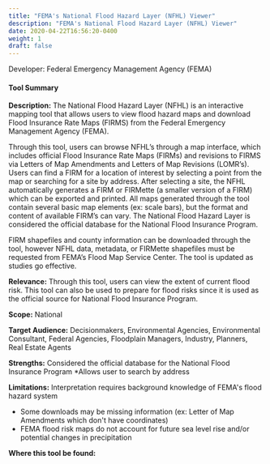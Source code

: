 ```yaml
---
title: "FEMA's National Flood Hazard Layer (NFHL) Viewer"
description: "FEMA's National Flood Hazard Layer (NFHL) Viewer"
date: 2020-04-22T16:56:20-0400
weight: 1
draft: false
---
```

Developer: Federal Emergency Management Agency (FEMA)

#### Tool Summary
**Description:** The National Flood Hazard Layer (NFHL) is an interactive mapping tool that allows users to view flood hazard maps and download Flood Insurance Rate Maps (FIRMS) from the Federal Emergency Management Agency (FEMA).

Through this tool, users can browse NFHL’s through a map interface, which includes official Flood Insurance Rate Maps (FIRMs) and revisions to FIRMS via Letters of Map Amendments and Letters of Map Revisions (LOMR’s). Users can find a FIRM for a location of interest by selecting a point from the map or searching for a site by address. After selecting a site, the NFHL automatically generates a FIRM or FIRMette (a smaller version of a FIRM) which can be exported and printed. All maps generated through the tool contain several basic map elements (ex: scale bars), but the format and content of available FIRM’s can vary. The National Flood Hazard Layer is considered the official database for the National Flood Insurance Program. 

FIRM shapefiles and county information can be downloaded through the tool, however NFHL data, metadata, or FIRMette shapefiles must be requested from FEMA’s Flood Map Service Center. The tool is updated as studies go effective.

**Relevance:** Through this tool, users can view the extent of current flood risk. This tool can also be used to prepare for flood risks since it is used as the official source for National Flood Insurance Program.

**Scope:** National

**Target Audience:** Decisionmakers, Environmental Agencies, Environmental Consultant, Federal Agencies, Floodplain Managers, Industry, Planners, Real Estate Agents

**Strengths:** Considered the official database for the National Flood Insurance Program 
*Allows user to search by address

**Limitations:** Interpretation requires background knowledge of FEMA's flood hazard system 
* Some downloads may be missing information (ex: Letter of Map Amendments which don't have coordinates)
* FEMA flood risk maps do not account for future sea level rise and/or potential changes in precipitation

**Where this tool be found:** 
